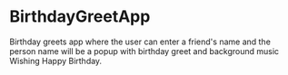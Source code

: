 # BirthdayGreetApp
Birthday greets app where the user can enter a friend's name and the person name will be a popup with birthday greet and background music  Wishing Happy Birthday.
